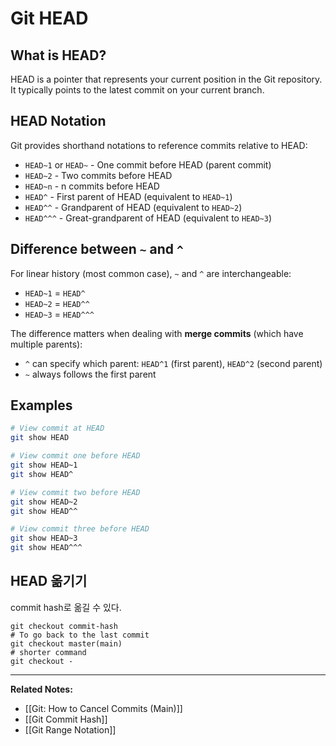 # Git HEAD

## What is HEAD?

HEAD is a pointer that represents your current position in the Git repository. It typically points to the latest commit on your current branch.

## HEAD Notation

Git provides shorthand notations to reference commits relative to HEAD:

- `HEAD~1` or `HEAD~` - One commit before HEAD (parent commit)
- `HEAD~2` - Two commits before HEAD
- `HEAD~n` - n commits before HEAD
- `HEAD^` - First parent of HEAD (equivalent to `HEAD~1`)
- `HEAD^^` - Grandparent of HEAD (equivalent to `HEAD~2`)
- `HEAD^^^` - Great-grandparent of HEAD (equivalent to `HEAD~3`)

## Difference between `~` and `^`

For linear history (most common case), `~` and `^` are interchangeable:
- `HEAD~1` = `HEAD^`
- `HEAD~2` = `HEAD^^`
- `HEAD~3` = `HEAD^^^`

The difference matters when dealing with **merge commits** (which have multiple parents):
- `^` can specify which parent: `HEAD^1` (first parent), `HEAD^2` (second parent)
- `~` always follows the first parent

## Examples

```bash
# View commit at HEAD
git show HEAD

# View commit one before HEAD
git show HEAD~1
git show HEAD^

# View commit two before HEAD
git show HEAD~2
git show HEAD^^

# View commit three before HEAD
git show HEAD~3
git show HEAD^^^
```

## HEAD 옮기기
commit hash로 옮길 수 있다.
```shell
git checkout commit-hash
# To go back to the last commit
git checkout master(main)
# shorter command
git checkout -
```

---

**Related Notes:**
- [[Git: How to Cancel Commits (Main)]]
- [[Git Commit Hash]]
- [[Git Range Notation]]